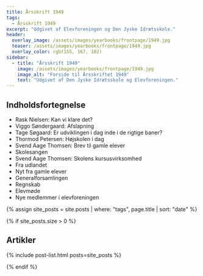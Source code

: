 ```yaml
---
title: Årsskrift 1949
tags:
  - Årsskrift 1949
excerpt: "Udgivet af Elevforeningen og Den Jyske Idrætsskole."
header:
  overlay_image: /assets/images/yearbooks/frontpage/1949.jpg
  teaser: /assets/images/yearbooks/frontpage/1949.jpg
  overlay_color: rgb(155, 167, 102)
sidebar:
  - title: "Årsskrift 1949"
    image: /assets/images/yearbooks/frontpage/1949.jpg
    image_alt: "Forside til Årsskriftet 1949"
    text: "Udgivet af Den Jyske Idrætsskole og Elevforeningen."
---
```


## Indholdsfortegnelse

- Rask Nielsen: Kan vi klare det?
- Viggo Søndergaard: Afslapning
- Tage Søgaard: Er udviklingen i dag inde i de rigtige baner?
- Thormod Petersen: Højskolen i dag
- Svend Aage Thomsen: Brev til gamle elever
- Skolesangen
- Svend Aage Thomsen: Skolens kursusvirksomhed
- Fra udlandet
- Nyt fra gamle elever
- Generalforsamlingen
- Regnskab
- Elevmøde
- Nye medlemmer i elevforeningen

{% assign site_posts = site.posts | where: "tags", page.title | sort: "date" %}

{% if site_posts.size > 0 %}

## Artikler

{% include post-list.html posts=site_posts %}

{% endif %}
